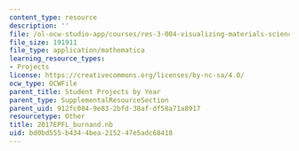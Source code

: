 ```yaml
---
content_type: resource
description: ''
file: /ol-ocw-studio-app/courses/res-3-004-visualizing-materials-science-fall-2017/bd0bd555b4344bea215247e5adc68418_2017EPFL_burnand.nb
file_size: 191911
file_type: application/mathematica
learning_resource_types:
- Projects
license: https://creativecommons.org/licenses/by-nc-sa/4.0/
ocw_type: OCWFile
parent_title: Student Projects by Year
parent_type: SupplementalResourceSection
parent_uid: 912fc084-9e83-2bfd-38af-df58a71a8917
resourcetype: Other
title: 2017EPFL_burnand.nb
uid: bd0bd555-b434-4bea-2152-47e5adc68418
---
```

